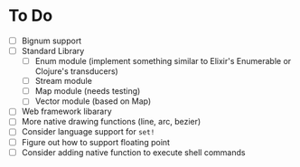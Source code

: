 # To Do

- [ ] Bignum support
- [ ] Standard Library
    - [ ] Enum module (implement something similar to Elixir's Enumerable or Clojure's transducers)
    - [ ] Stream module
    - [ ] Map module (needs testing)
    - [ ] Vector module (based on Map)
- [ ] Web framework libarary
- [ ] More native drawing functions (line, arc, bezier)
- [ ] Consider language support for `set!`
- [ ] Figure out how to support floating point
- [ ] Consider adding native function to execute shell commands
